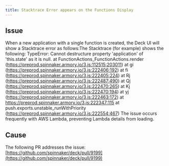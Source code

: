 ```yaml
---
title: Stacktrace Error appears on the Functions Display
---
```


## Issue
When a new application with a single function is created, the Deck UI will show a Stacktrace error as follows:The Stacktrace (for example) shows the following:
TypeError: Cannot destructure property 'application' of 'this.state' as it is null.
    at FunctionActions_FunctionActions.render (https://preprod.spinnaker.armory.io/3.js:112515:203011)
    at gi (https://preprod.spinnaker.armory.io/3.js:222406:192)
    at fi (https://preprod.spinnaker.armory.io/3.js:222405:224)
    at Rj (https://preprod.spinnaker.armory.io/3.js:222487:490)
    at Qj (https://preprod.spinnaker.armory.io/3.js:222470:265)
    at Kj (https://preprod.spinnaker.armory.io/3.js:222470:194)
    at yj (https://preprod.spinnaker.armory.io/3.js:222463:172)
    at https://preprod.spinnaker.armory.io/3.js:222347:115
    at push.exports.unstable_runWithPriority (https://preprod.spinnaker.armory.io/3.js:222554:467)
The issue occurs frequently with AWS Lambda, preventing Lambda details from loading. 

## Cause

The following PR addresses the issue:[https://github.com/spinnaker/deck/pull/9199](https://github.com/spinnaker/deck/pull/9199)


